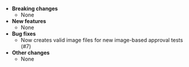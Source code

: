 <!-- See the [v.x.y.z milestone](https://github.com/approvals/ApprovalTests.cpp.Qt/milestone/__MILESTONE_NUMBER__?closed=1) for the full list of changes. -->

* **Breaking changes**
    * None
* **New features**
    * None
* **Bug fixes**
    * Now creates valid image files for new image-based approval tests (#7)
* **Other changes**
    * None
